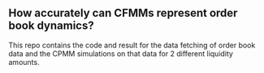 ## How accurately can CFMMs represent order book dynamics?
This repo contains the code and result for the data fetching of order book data and the CPMM simulations on that data for 2 different liquidity amounts.

 
